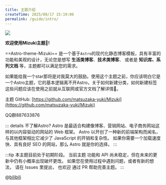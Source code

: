 ```yaml
---
title: 主题介绍
createTime: 2025/08/17 15:19:06
permalink: /guide/intro/
---
```



![](/image.png)

**欢迎使用Mizuki主题👏!**  

 ==Astro-theme-Mizuki== 是一个基于`Astro`的现代化静态博客模板，具有丰富的功能和美观的设计，无论您是想写 **生活类博客**、**技术类博客**、 或者是 **知识库、系列文档** 等，主题都可以满足您的需求。  

如果能给我一个star那将是对我莫大的鼓励。使用这个主题之前，你应该明白它是一个Astro主题，它的基本逻辑离不开Astro，关于如何新建分类，如何新建标签这些问题应该在使用之前就从互联网或官方文档了解详情🔎。  


主题 GitHub: [https://github.com/matsuzaka-yuki/Mizuki](https://github.com/matsuzaka-yuki/Mizuki)

QQ群887633876

::: details 不了解Astro?
Astro 是最适合构建像博客、营销网站、电子商务网站这样的以内容驱动的网站的 Web 框架。
Astro 以开创了一种新的前端架构而闻名，与其他框架相比它减少了 JavaScript 的开销和复杂性。
如果你需要一个加载速度快、具有良好 SEO 的网站，那么 Astro 就是你的选择。
:::

<LinkCard title="👉点击去Astro官网查看详情" href="https://astro.build/"> </LinkCard>


:::tip
本主题目前处于初期阶段。
当前主题 功能和 API 尚未稳定，但在未来的更新中仍有小概率出现破坏更改。
如果您在使用过程中遇到问题，或者有新的想法， 请在 Issues 里提出， 也欢迎 通过 PR 帮助完善主题。
:::

@[bilibili](BV1SuYnzkEDv)